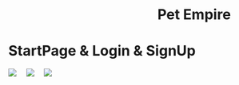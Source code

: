 # &nbsp;&nbsp;&nbsp;&nbsp;&nbsp;&nbsp;&nbsp;&nbsp;&nbsp;&nbsp;&nbsp;&nbsp;&nbsp;&nbsp;&nbsp;&nbsp;&nbsp;&nbsp;&nbsp;&nbsp;&nbsp;&nbsp;&nbsp;&nbsp;&nbsp;&nbsp;&nbsp;&nbsp;&nbsp;&nbsp;&nbsp;&nbsp;&nbsp;&nbsp;&nbsp;&nbsp;&nbsp;&nbsp;&nbsp;&nbsp;&nbsp;&nbsp;&nbsp;&nbsp; Pet Empire
# StartPage & Login & SignUp
<img src="https://media.giphy.com/media/7q5RsM6gKTk6JoEnDr/giphy.gif"> &nbsp; &nbsp; <img src="https://media.giphy.com/media/PYzdg4RM96NqvkO19f/giphy.gif"> &nbsp; &nbsp;
<img src="https://media.giphy.com/media/o5cqUmO0NCcLZa4sFq/giphy.gif">

